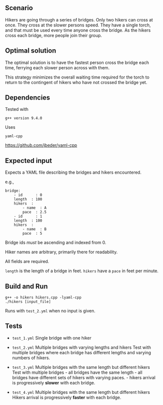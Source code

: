 

## Scenario

Hikers are going through a series of bridges. Only two hikers can cross at once. They cross at the slower persons speed. They have a single torch, and that must be used every time anyone cross the bridge. As the hikers cross each bridge, more people join their group. 

## Optimal solution

The optimal solution is to have the fastest person cross the bridge each time, ferrying each slower person across with them. 

This strategy minimizes the overall waiting time required for the torch to return to the contingent of hikers who have not crossed the bridge yet.

## Dependencies 

Tested with 

`g++ version 9.4.0`

Uses 

 `yaml-cpp`

https://github.com/jbeder/yaml-cpp

## Expected input

Expects a YAML file describing the bridges and hikers encountered. 

e.g., 

    bridge:
        - id      : 0
        length  : 100
        hikers  : 
            - name  : A
            pace  : 2.5
        - id      : 1
        length  : 100
        hikers  : 
            - name  : B
            pace  : 5
        
Bridge ids *must* be ascending and indexed from 0. 

Hiker names are arbitrary, primarily there for readability.

All fields are required.

`length` is the length of a bridge in feet. 
`hikers` have a `pace` in feet per minute.

## Build and Run

    g++ -o hikers hikers.cpp -lyaml-cpp
    ./hikers [input_file]

Runs with `test_2.yml` when no input is given. 

## Tests

- `test_1.yml`
Single bridge with one hiker    

- `test_2.yml`
Multiple bridges with varying lengths and hikers
    Test with multiple bridges where each bridge has different lengths and varying numbers of hikers.    

- `test_3.yml`
Multiple bridges with the same length but different hikers
    Test with multiple bridges
        - all bridges have the same length
        - all bridges have different sets of hikers with varying paces.
        - hikers arrival is progressively **slower** with each bridge. 

- `test_4.yml`
Multiple bridges with the same length but different hikers
    Hikers arrival is progressively **faster** with each bridge. 

